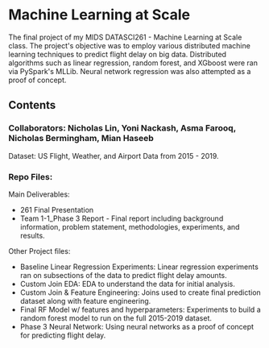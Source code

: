 # Machine Learning at Scale
The final project of my MIDS DATASCI261 - Machine Learning at Scale class. 
The project's objective was to employ various distributed machine learning techniques to predict flight delay on big data.
Distributed algorithms such as linear regression, random forest, and XGboost were ran via PySpark's MLLib.
Neural network regression was also attempted as a proof of concept.

## Contents
### Collaborators: Nicholas Lin, Yoni Nackash, Asma Farooq, Nicholas Bermingham, Mian Haseeb

Dataset: US Flight, Weather, and Airport Data from 2015 - 2019.

### Repo Files:
Main Deliverables:
* 261 Final Presentation
* Team 1-1_Phase 3 Report - Final report including background information, problem statement, methodologies, experiments, and results.

Other Project files:
* Baseline Linear Regression Experiments: Linear regression experiments ran on subsections of the data to predict flight delay amounts.
* Custom Join EDA: EDA to understand the data for initial analysis.
* Custom Join & Feature Engineering: Joins used to create final prediction dataset along with feature engineering.
* Final RF Model w/ features and hyperparameters: Experiments to build a random forest model to run on the full 2015-2019 dataset.
* Phase 3 Neural Network: Using neural networks as a proof of concept for predicting flight delay.

